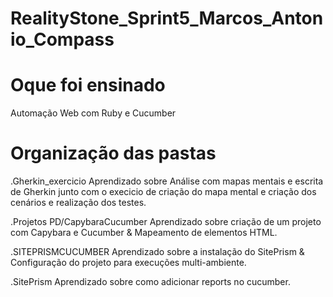 # RealityStone_Sprint5_Marcos_Antonio_Compass

# Oque foi ensinado 
Automação Web com Ruby e Cucumber

# Organização das pastas

.Gherkin_exercicio 
Aprendizado sobre Análise com mapas mentais e escrita de Gherkin junto com o execicio de criação do mapa mental e criação dos cenários e realização dos testes.

.Projetos PD/CapybaraCucumber
Aprendizado sobre criação de um projeto com Capybara e Cucumber & Mapeamento de elementos HTML.

.SITEPRISMCUCUMBER
Aprendizado sobre a instalação do SitePrism & Configuração do projeto para execuções multi-ambient​​​​​​​e.

.SitePrism
Aprendizado sobre como adicionar reports no cucumber.